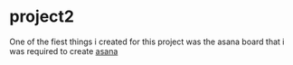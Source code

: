 # project2

One of the fiest things i created for this project was the asana board that i was required to create 
[asana](https://app.asana.com/0/1177662633721905/board)
